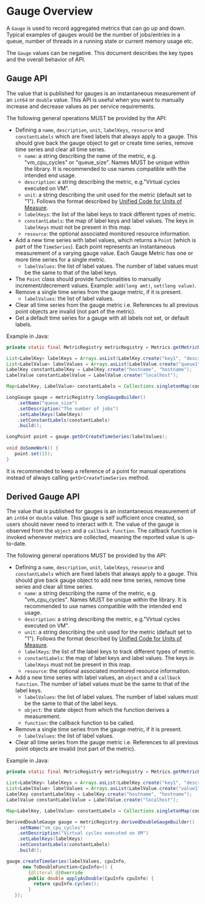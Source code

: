 # Gauge Overview
A `Gauge` is used to record aggregated metrics that can go up and down. Typical examples of gauges would be the number of jobs/entries in a queue,  number of threads in a running state or current memory usage etc.

The `Gauge` values can be negative. This document describes the key types and the overall behavior of API.

## Gauge API

The value that is published for gauges is an instantaneous measurement of an `int64` or `double` value. This API is useful when you want to manually increase and decrease values as per service requirements.

The following general operations MUST be provided by the API:
* Defining a `name`, `description`, `unit`, `labelKeys`, `resource` and `constantLabels` which are fixed labels that always apply to a gauge. This should give back the gauge object to get or create time series, remove time series and clear all time series.
	* `name`: a string describing the name of the metric, e.g. "vm_cpu_cycles" or "queue_size". Names MUST be unique within the library. It is recommended to use names compatible with the intended end usage.
	* `description`: a string describing the metric, e.g."Virtual cycles executed on VM".
	* `unit`: a string describing the unit used for the metric (default set to "1"). Follows the format described by
[Unified Code for Units of Measure](http://unitsofmeasure.org/ucum.html).
	* `labelKeys`: the list of the label keys to track different types of metric.
	* `constantLabels`: the map of label keys and label values. The keys in `labelKeys` must not be present in this map.
	* `resource`: the optional associated monitored resource information.
* Add a new time series with label values, which returns a `Point` (which is part of the `TimeSeries`). Each point represents an instantaneous measurement of a varying gauge value. Each Gauge Metric has one or more time series for a single metric.
	* `labelValues`: the list of label values. The number of label values must be the same to that of the label keys.
* The `Point` class should provide functionalities to manually increment/decrement values. Example: `add(long amt)`, `set(long value)`.
* Remove a single time series from the gauge metric, if it is present.
	* `labelValues`: the list of label values.
* Clear all time series from the gauge metric i.e. References to all previous point objects are invalid (not part of the metric).
* Get a default time series for a gauge with all labels not set, or default labels.

Example in Java:
```java
private static final MetricRegistry metricRegistry = Metrics.getMetricRegistry();

List<LabelKey> labelKeys = Arrays.asList(LabelKey.create("key1", "description"));
List<LabelValue> labelValues = Arrays.asList(LabelValue.create("queue1"));
LabelKey constantLabelKey = LabelKey.create("hostname", "hostname");
LabelValue constantLabelValue = LabelValue.create("localhost");

Map<LabelKey, LabelValue> constantLabels = Collections.singletonMap(constantLabelKey, constantLabelValue);

LongGauge gauge = metricRegistry.longGaugeBuilder()
    .setName("queue_size")
    .setDescription("The number of jobs")
    .setLabelKeys(labelKeys)
    .setConstantLabels(constantLabels)
    .build();

LongPoint point = gauge.getOrCreateTimeSeries(labelValues);
 
void doSomeWork() {
   point.set(15);
}
```
It is recommended to keep a reference of a point for manual operations instead of always calling `getOrCreateTimeSeries` method.

## Derived Gauge API

The value that is published for gauges is an instantaneous measurement of an `int64` or `double` value. This gauge is self sufficient once created, so users should never need to interact with it. The value of the gauge is observed from the `object` and a `callback function`. The callback function is invoked whenever metrics are collected, meaning the reported value is up-to-date.

The following general operations MUST be provided by the API:
* Defining a `name`, `description`, `unit`, `labelKeys`, `resource` and `constantLabels` which are fixed labels that always apply to a gauge. This should give back gauge object to add new time series, remove time series and clear all time series.
	* `name`: a string describing the name of the metric, e.g. "vm_cpu_cycles". Names MUST be unique within the library. It is recommended to use names compatible with the intended end usage.
	* `description`: a string describing the metric, e.g."Virtual cycles executed on VM".
	* `unit`: a string describing the unit used for the metric (default set to "1"). Follows the format described by
[Unified Code for Units of Measure](http://unitsofmeasure.org/ucum.html).
	* `labelKeys`: the list of the label keys to track different types of metric.
	* `constantLabels`: the map of label keys and label values. The keys in `labelKeys` must not be present in this map.
	* `resource`: the optional associated monitored resource information.
* Add a new time series with label values, an `object` and a `callback function`. The number of label values must be the same to that of the label keys.
	* `labelValues`: the list of label values. The number of label values must be the same to that of the label keys.
	* `object`: the state object from which the function derives a measurement.
	* `function`: the callback function to be called.
* Remove a single time series from the gauge metric, if it is present.
	* `labelValues`: the list of label values.
* Clear all time series from the gauge metric i.e. References to all previous point objects are invalid (not part of the metric).

Example in Java:
```java
private static final MetricRegistry metricRegistry = Metrics.getMetricRegistry();

List<LabelKey> labelKeys = Arrays.asList(LabelKey.create("key1", "description"));
List<LabelValue> labelValues = Arrays.asList(LabelValue.create("value1"));
LabelKey constantLabelKey = LabelKey.create("hostname", "hostname");
LabelValue constantLabelValue = LabelValue.create("localhost");

Map<LabelKey, LabelValue> constantLabels = Collections.singletonMap(constantLabelKey, constantLabelValue);

DerivedDoubleGauge gauge = metricRegistry.derivedDoubleGaugeBuilder()
    .setName("vm_cpu_cycles")
    .setDescription("Virtual cycles executed on VM")
    .setLabelKeys(labelKeys)
    .setConstantLabels(constantLabels)
    .build();

gauge.createTimeSeries(labelValues, cpuInfo,
      new ToDoubleFunction<CpuInfo>() {
        {@literal @}Override
        public double applyAsDouble(CpuInfo cpuInfo) {
          return cpuInfo.cycles();
        }
   });
```
